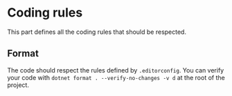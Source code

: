 # Coding rules

This part defines all the coding rules that should be respected.

## Format

The code should respect the rules defined by `.editorconfig`.
You can verify your code with `dotnet format . --verify-no-changes -v d` at the root of the project.